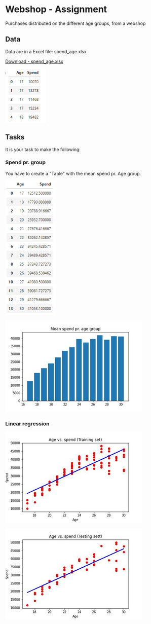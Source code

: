 # Webshop - Assignment
Purchases distributed on the different age groups, from a webshop

## Data
Data are in a Excel file: spend_age.xlsx

[Download - spend_age.xlsx](./spend_age.xlsx)

![](./image/spend_1.jpg)

## Tasks
It is your task to make the following:

### Spend pr. group
You have to create a "Table" with the mean spend pr. Age group.

![](./image/spend_2.jpg)

![](./image/spend_3.jpg)

### Linear regression
![](./image/spend_4.jpg)

![](./image/spend_5.jpg)